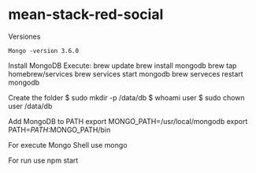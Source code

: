# mean-stack-red-social

Versiones

    Mongo -version 3.6.0




Install MongoDB
     Execute:
      brew update
      brew install mongodb
      brew tap homebrew/services
      brew services start mongodb
      brew serveces restart mongodb

Create the folder
    $ sudo mkdir -p /data/db
    $ whoami
    user
    $ sudo chown user /data/db

Add MongoDB to PATH
    export MONGO_PATH=/usr/local/mongodb
    export PATH=$PATH:$MONGO_PATH/bin

For execute Mongo Shell use mongo

For run use npm start
